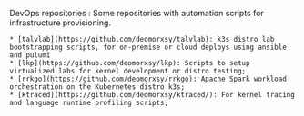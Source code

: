 DevOps repositories
:   Some repositories with automation scripts for infrastructure provisioning.

    * [talvlab](https://github.com/deomorxsy/talvlab): k3s distro lab bootstrapping scripts, for on-premise or cloud deploys using ansible and pulumi
    * [lkp](https://github.com/deomorxsy/lkp): Scripts to setup virtualized labs for kernel development or distro testing;
    * [rrkgo](https://github.com/deomorxsy/rrkgo): Apache Spark workload orchestration on the Kubernetes distro k3s;
    * [ktraced](https://github.com/deomorxsy/ktraced/): For kernel tracing and language runtime profiling scripts;
